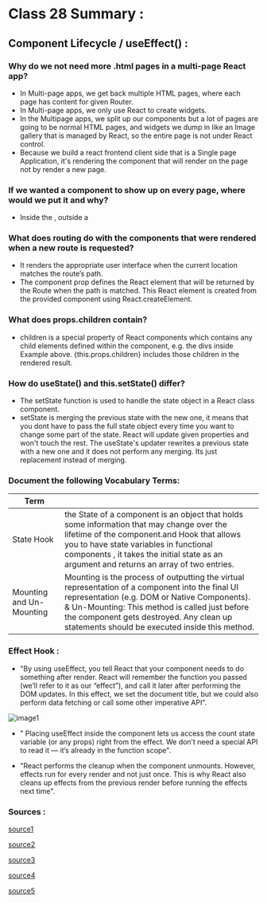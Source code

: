 # Class 28 Summary :

##  Component Lifecycle / useEffect() :

### Why do we not need more .html pages in a multi-page React app?
  * In Multi-page apps, we get back multiple HTML pages, where each page has content for given Router.
  * In Multi-page apps, we only use React to create widgets.
  * In the Multipage apps, we split up our components but a lot of pages are going to be normal HTML pages, and widgets we dump in like an Image gallery that is managed by React, so the entire page is not under React control.
  * Because we build a react frontend client side that is a Single page Application, it's rendering the component that will render on the page not by render a new page.

### If we wanted a component to show up on every page, where would we put it and why?

  * Inside the <BrowserRouter />, outside a <Route />

### What does routing do with the components that were rendered when a new route is requested?

  * It renders the appropriate user interface when the current location matches the route’s path. 
  * The component prop defines the React element that will be returned by the Route when the path is matched. This React element is created from the provided component using React.createElement.

### What does props.children contain?

  * children is a special property of React components which contains any child elements defined within the component, e.g. the divs inside Example above. {this.props.children} includes those children in the rendered result.

### How do useState() and this.setState() differ?

  * The setState function is used to handle the state object in a React class component. 
  * setState is merging the previous state with the new one, it means that you dont have to pass the full state object every time you want to change some part of the state. React will update given properties and won't touch the rest. The useState's updater rewrites a previous state with a new one and it does not perform any merging. Its just replacement instead of merging.

### Document the following Vocabulary Terms:

| Term      |                                                          |
| -----------  | ----------------------------------------------------------------|
|State Hook |the State of a component is an object that holds some information that may change over the lifetime of the component.and  Hook that allows you to have state variables in functional components , it takes the initial state as an argument and returns an array of two entries.  |
|Mounting and Un-Mounting |Mounting is the process of outputting the virtual representation of a component into the final UI representation (e.g. DOM or Native Components). & Un-Mounting: This method is called just before the component gets destroyed. Any clean up statements should be executed inside this method. |


### Effect Hook :

  * "By using useEffect, you tell React that your component needs to do something after render. React will remember the function you passed (we’ll refer to it as our “effect”), and call it later after performing the DOM updates. In this effect, we set the document title, but we could also perform data fetching or call some other imperative API".

  ![image1](https://user-images.githubusercontent.com/79833733/128691031-8aa42add-1a4f-4741-9803-991429aa4755.png)

  * " Placing useEffect inside the component lets us access the count state variable (or any props) right from the effect. We don’t need a special API to read it — it’s already in the function scope". 

  * "React performs the cleanup when the component unmounts. However, effects run for every render and not just once. This is why React also cleans up effects from the previous render before running the effects next time".



### Sources :

[source1](https://morioh.com/p/1e31a980e5a6)

[source2](https://medium.com/the-andela-way/understanding-the-fundamentals-of-routing-in-react-b29f806b157e)

[source3](https://stackoverflow.com/questions/49706823/what-is-this-props-children-and-when-you-should-use-it)

[source4](https://stackoverflow.com/questions/61574982/what-is-the-difference-between-react-setstate-and-hooks-setstate)

[source5](https://reactjs.org/docs/hooks-effect.html)


